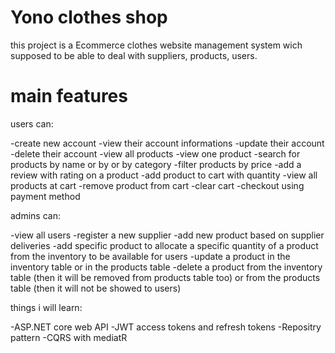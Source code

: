 # Yono clothes shop

this project is a Ecommerce clothes website management system wich supposed to be able to deal with suppliers, products, users.

# main features

users can:

-create new account
-view their account informations
-update their account
-delete their account
-view all products
-view one product
-search for products by name or by or by category
-filter products by price
-add a review with rating on a product
-add product to cart with quantity
-view all products at cart
-remove product from cart
-clear cart
-checkout using payment method

admins can:

-view all users
-register a new supplier
-add new product based on supplier deliveries
-add specific product to allocate a specific quantity of a product from the inventory to be available for users
-update a product in the inventory table or in the products table
-delete a product from the inventory table (then it will be removed from products table too) or from the products table (then it will not be showed to users)

things i will learn:

-ASP.NET core web API
-JWT access tokens and refresh tokens
-Repositry pattern
-CQRS with mediatR